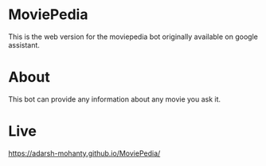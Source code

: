# MoviePedia
This is the web version for the moviepedia bot originally available on google assistant. 

# About
This bot can provide any information about any movie you ask it.

# Live
https://adarsh-mohanty.github.io/MoviePedia/
